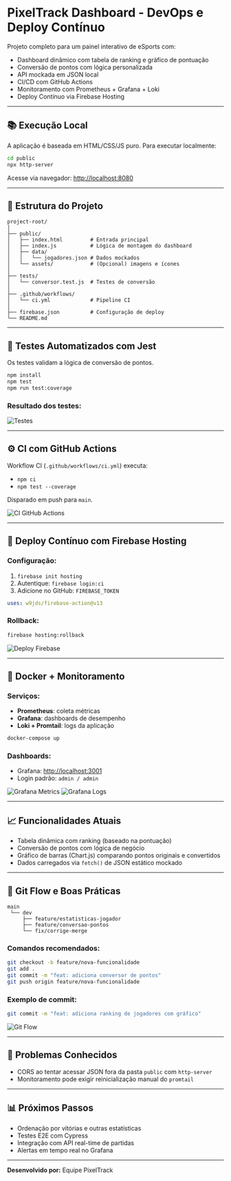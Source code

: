 # PixelTrack Dashboard - DevOps e Deploy Contínuo

Projeto completo para um painel interativo de eSports com:

* Dashboard dinâmico com tabela de ranking e gráfico de pontuação
* Conversão de pontos com lógica personalizada
* API mockada em JSON local
* CI/CD com GitHub Actions
* Monitoramento com Prometheus + Grafana + Loki
* Deploy Contínuo via Firebase Hosting

---

## 📚 Execução Local

A aplicação é baseada em HTML/CSS/JS puro. Para executar localmente:

```bash
cd public
npx http-server
```

Acesse via navegador: [http://localhost:8080](http://localhost:8080)

---

## 🧠 Estrutura do Projeto

```
project-root/
│
├── public/
│   ├── index.html         # Entrada principal
│   ├── index.js           # Lógica de montagem do dashboard
│   ├── data/
│   │   └── jogadores.json # Dados mockados
│   └── assets/            # (Opcional) imagens e ícones
│
├── tests/
│   └── conversor.test.js  # Testes de conversão
│
├── .github/workflows/
│   └── ci.yml             # Pipeline CI
│
├── firebase.json          # Configuração de deploy
└── README.md
```

---

## 🔧 Testes Automatizados com Jest

Os testes validam a lógica de conversão de pontos.

```bash
npm install
npm test
npm run test:coverage
```

### Resultado dos testes:

![Testes](./prints/testes.png)

---

## ⚙️ CI com GitHub Actions

Workflow CI (`.github/workflows/ci.yml`) executa:

* `npm ci`
* `npm test --coverage`

Disparado em push para `main`.

![CI GitHub Actions](./prints/ci-pipeline.png)

---

## 🚀 Deploy Contínuo com Firebase Hosting

### Configuração:

1. `firebase init hosting`
2. Autentique: `firebase login:ci`
3. Adicione no GitHub: `FIREBASE_TOKEN`

```yaml
uses: w9jds/firebase-action@v13
```

### Rollback:

```bash
firebase hosting:rollback
```

![Deploy Firebase](./prints/deploy-firebase.png)

---

## 🐳 Docker + Monitoramento

### Serviços:

* **Prometheus**: coleta métricas
* **Grafana**: dashboards de desempenho
* **Loki + Promtail**: logs da aplicação

```bash
docker-compose up
```

### Dashboards:

* Grafana: [http://localhost:3001](http://localhost:3001)
* Login padrão: `admin / admin`

![Grafana Metrics](./prints/grafana-metrics.png)
![Grafana Logs](./prints/grafana-logs.png)

---

## 📈 Funcionalidades Atuais

- Tabela dinâmica com ranking (baseado na pontuação)
- Conversão de pontos com lógica de negócio
- Gráfico de barras (Chart.js) comparando pontos originais e convertidos
- Dados carregados via `fetch()` de JSON estático mockado

---

## 📂 Git Flow e Boas Práticas

```plaintext
main
 └── dev
     ├── feature/estatisticas-jogador
     ├── feature/conversao-pontos
     └── fix/corrige-merge
```

### Comandos recomendados:

```bash
git checkout -b feature/nova-funcionalidade
git add .
git commit -m "feat: adiciona conversor de pontos"
git push origin feature/nova-funcionalidade
```

### Exemplo de commit:

```bash
git commit -m "feat: adiciona ranking de jogadores com gráfico"
```

![Git Flow](./prints/fluxo-git.png)

---

## 🚫 Problemas Conhecidos

* CORS ao tentar acessar JSON fora da pasta `public` com `http-server`
* Monitoramento pode exigir reinicialização manual do `promtail`

---

## 📊 Próximos Passos

* Ordenação por vitórias e outras estatísticas
* Testes E2E com Cypress
* Integração com API real-time de partidas
* Alertas em tempo real no Grafana

---

**Desenvolvido por:** Equipe PixelTrack